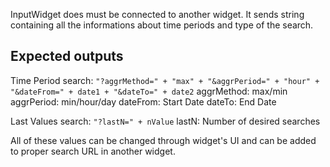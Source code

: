 InputWidget does must be connected to another widget. 
It sends string containing all the informations about time periods and type of the search.

Expected outputs
----------------

Time Period search:
``` "?aggrMethod=" + "max" + "&aggrPeriod=" + "hour" + "&dateFrom=" + date1 + "&dateTo=" + date2 ```
aggrMethod: max/min
aggrPeriod: min/hour/day
dateFrom: Start Date
dateTo: End Date

Last Values search:
``` "?lastN=" + nValue ```
lastN: Number of desired searches

All of these values can be changed through widget's UI and can be added to proper search URL in another widget.
